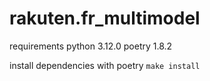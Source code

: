 # rakuten.fr_multimodel
requirements 
python 3.12.0
poetry 1.8.2

install dependencies with poetry
`make install`

